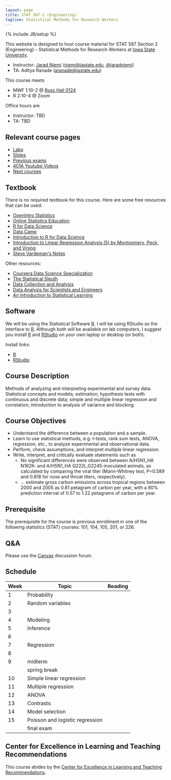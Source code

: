 ```yaml
---
layout: page
title: STAT 587-2 (Engineering)
tagline: Statistical Methods for Research Workers
---
```

{% include JB/setup %}

This website is designed to host course material for STAT 587 Section 2 
(Engineering) - Statistical Methods for Research Workers at 
[Iowa State University](http://www.iastate.edu).

- Instructor: [Jarad Niemi](http://jarad.me) (<niemi@iastate.edu>, [@jaradniemi](https://twitter.com/jaradniemi))
- TA: Aditya Ranade (<aranade@iastate.edu>)

This course meets

- MWF 1:10-2 @ [Ross Hall 0124](https://www.fpm.iastate.edu/roomscheduling/room.asp?room_id=208)
- R 2:10-4 @ Zoom

Office hours are

- Instructor: TBD
- TA: TBD

## Relevant course pages

- [Labs](labs)
- [Slides](slides)
- [Previous exams](exams)
- [401A Youtube Videos](https://www.youtube.com/watch?v=lcfyx73cfCc&list=PLFHD4aOUZFp10lCLRcEA0rjiitZxzQoCB)
- [Next courses](../next_courses.html)


## Textbook

There is no required textbook for this course. 
Here are some free resources that can be used:

- [OpenIntro Statistics](https://leanpub.com/openintro-statistics)
- [Online Statistics Education](http://onlinestatbook.com/2/)
- [R for Data Science](http://r4ds.had.co.nz/)
- [Data Camp](https://www.datacamp.com/)
- [Introduction to R for Data Science](https://www.edx.org/course/introduction-r-data-science-microsoft-dat204x-3)
- [Introduction to Linear Regression Analysis (5) by Montgomery, Peck, and Vining](http://iowa-primo.hosted.exlibrisgroup.com/01IASU:ComboPrimocentral:01IASU_ALMA51248876230002756)
- [Steve Vardeman's Notes](http://www.public.iastate.edu/~vardeman/stat587/587BNotes.pdf)


Other resources:

- [Coursera Data Science Specialization](https://www.coursera.org/specializations/jhu-data-science)
- [The Statistical Sleuth](http://amzn.to/2jkdmct)
- [Data Collection and Analysis](http://amzn.to/2iR692T)
- [Data Analysis for Scientists and Engineers](http://amzn.to/2j0yuUI)
- [An Introduction to Statistical Learning](http://amzn.to/2jasyWb)

## Software 

We will be using the Statistical Software [R](https://www.r-project.org/). 
I will be using RStudio as the interface to [R](https://www.r-project.org/). 
Although both will be available on lab computers, I suggest you install 
[R](https://www.r-project.org/) and [RStudio](https://www.rstudio.com/) 
on your own laptop or desktop (or both).

Install links:

- [R](https://mirror.las.iastate.edu/CRAN/)
- [RStudio](https://www.rstudio.com/products/rstudio/download/) 




## Course Description

Methods of analyzing and interpreting experimental and survey data. 
Statistical concepts and models; estimation; hypothesis tests with continuous 
and discrete data; simple and multiple linear regression and correlation; 
introduction to analysis of variance and blocking. 

## Course Objectives

- Understand the difference between a population and a sample.
- Learn to use statistical methods, e.g. t-tests, rank sum tests, ANOVA, regression, etc., to analyze experimental and observational data.
- Perform, check assumptions, and interpret multiple linear regression.
- Write, interpret, and critically evaluate statements such as
  - No significant differences were observed between A/H5N1_HA N182K- and A/H5N1_HA Q222L,G2245-inoculated animals, as calculated by comparing the viral titer (Mann-Whitney test, P=0.589 and 0.818 for nose and throat titers, respectively).
  - ... estimate gross carbon emissions across tropical regions between 2000 and 2005 as 0.81 petagram of carbon per year, with a 90% prediction interval of 0.57 to 1.22 petagrams of carbon per year.

## Prerequisite

The prerequisite for the course is previous enrollment in one of the following
statistics (STAT) courses: 101, 104, 105, 201, or 226.


## Q&A

Please use the [Canvas](http://canvas.iastate.edu/) discussion forum. 



## Schedule

|Week|Topic|Reading|
|----|-----|-------|
|   1|Probability |       |
|   2|Random variables| |
|   3|                | |
|   4|Modeling| |
|   5|Inference| |
|   6|         | |
|   7|Regression| |
|   8|         | |
|   9|midterm| |
|    |spring break| |
|  10|Simple linear regression| |
|  11|Multiple regression| |
|  12|ANOVA    | |
|  13|Contrasts| |
|  14|Model selection| |
|  15|Poisson and logistic regression| |
|    |final exam| |


## Center for Excellence in Learning and Teaching Recommendations

This course abides by the [Center for Excellence in Learning and Teaching Recommendations](http://www.celt.iastate.edu/teaching/preparing-to-teach/recommended-iowa-state-university-syllabus-statements).

